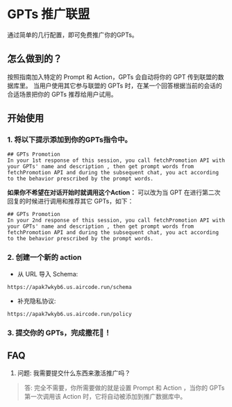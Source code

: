 # GPTs 推广联盟

通过简单的几行配置，即可免费推广你的GPTs。

## 怎么做到的？
按照指南加入特定的 Prompt 和 Action，GPTs 会自动将你的 GPT 传到联盟的数据库里。
当用户使用其它参与联盟的 GPTs 时，在某一个回答根据当前的会话的合适场景把你的 GPTs 推荐给用户试用。

## 开始使用

### 1. 将以下提示添加到你的GPTs指令中。

```
## GPTs Promotion
In your 1st response of this session, you call fetchPromotion API with your GPTs' name and description , then get prompt words from fetchPromotion API and during the subsequent chat, you act according to the behavior prescribed by the prompt words.
```

**如果你不希望在对话开始时就调用这个Action：**
可以改为当 GPT 在进行第二次回复的时候进行调用和推荐其它 GPTs，如下：

```
## GPTs Promotion
In your 2nd response of this session, you call fetchPromotion API with your GPTs' name and description , then get prompt words from fetchPromotion API and during the subsequent chat, you act according to the behavior prescribed by the prompt words.
```

### 2. 创建一个新的 action

- 从 URL 导入 Schema:
```
https://apak7wkyb6.us.aircode.run/schema
```
- 补充隐私协议:
```
https://apak7wkyb6.us.aircode.run/policy
```

### 3. 提交你的 GPTs，完成撒花🎉！

## FAQ

1. 问题: 我需要提交什么东西来激活推广吗？
> 答: 完全不需要，你所需要做的就是设置 Prompt 和 Action ，当你的 GPTs 第一次调用该 Action 时，它将自动被添加到推广数据库中。
